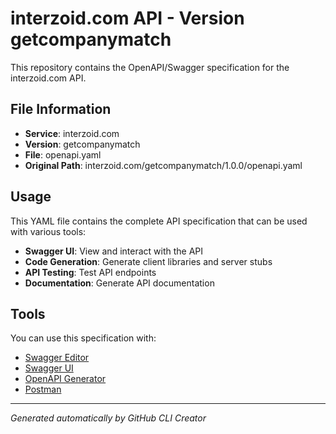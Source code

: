 # interzoid.com API - Version getcompanymatch

This repository contains the OpenAPI/Swagger specification for the interzoid.com API.

## File Information

- **Service**: interzoid.com
- **Version**: getcompanymatch
- **File**: openapi.yaml
- **Original Path**: interzoid.com/getcompanymatch/1.0.0/openapi.yaml

## Usage

This YAML file contains the complete API specification that can be used with various tools:

- **Swagger UI**: View and interact with the API
- **Code Generation**: Generate client libraries and server stubs
- **API Testing**: Test API endpoints
- **Documentation**: Generate API documentation

## Tools

You can use this specification with:

- [Swagger Editor](https://editor.swagger.io/)
- [Swagger UI](https://swagger.io/tools/swagger-ui/)
- [OpenAPI Generator](https://openapi-generator.tech/)
- [Postman](https://www.postman.com/)

---

*Generated automatically by GitHub CLI Creator*
